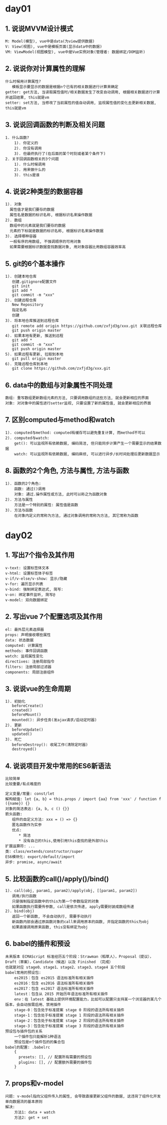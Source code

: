 # day01
## 1. 说说MVVM设计模式
    M: Model(模型), vue中是data(为view提供数据)
    V: View(视图), vue中是模板页面(显示data中的数据)
    VM: ViewModel(视图模型), vue中是Vue实例对象(管理者: 数据绑定/DOM监听) 
    
## 2. 说说你对计算属性的理解
    什么时候用计算属性?
       模板显示要显示的数据是根据n个已有的相关数据进行计算来确定
    getter: get方法, 当读取属性值时/相关数据发生了改变自动调用, 根据相关数据进行计算并返回结果, this就是vm
    setter: set方法, 当修改了当前属性的值自动调用, 监视属性值的变化去更新相关数据, this就是vm

## 3. 说说回调函数的判断及相关问题
    1. 什么函数?
        1). 你定义的
        2). 你没有调用
        3). 但最终执行了(在后面的某个时刻或者某个条件下)
    2. 关于回调函数相关的3个问题
        1). 什么时候调用
        2). 用来做什么的
        3). this是谁

## 4. 说说2种类型的数据容器
    1). 对象
      属性值才是我们要存的数据
      属性名是数据的标识名称, 根据标识名来操作数据
    2). 数组
      数组中的元素就是我们要存的数据
      元素的下标就是数据的标识名称, 根据标识名来操作数据
    3). 选择哪种容器
      一般有序的用数组, 不强调顺序的可用对象
      如果需要根据标识数据查找数据对象, 用对象容器比用数组容器效率高

## 5. git的6个基本操作
    1). 创建本地仓库
       创建.gitignore配置文件
       git init
       git add *
       git commit -m "xxx"
    2). 创建远程仓库
       New Repository
       指定名称
       创建
    3). 将本地仓库推送到远程仓库
       git remote add origin https://github.com/zxfjd3g/xxx.git 关联远程仓库
       git push origin master
    4). 如果本地有更新, 推送到远程
       git add *
       git commit -m "xxx"
       git push origin master
    5). 如果远程有更新, 拉取到本地
       git pull origin master
    6). 克隆远程仓库到本地
       git clone https://github.com/zxfjd3g/xxx.git
       
## 6. data中的数组与对象属性不同处理
    数组: 重写数组更新数组元素的方法, 只要调用数组的这些方法, 就会更新相应的界面
    对象: 对对象中的属性进行setter监视, 只要设置了新的属性值, 就会更新相应的界面
    
## 7. 区别computed与method和watch
    1). computed与method: computed有缓存可以避免重复计算, 而method不可以
    2). computed与watch: 
        get(): 可以监视所有依赖数据, 编码简洁, 但只能同步计算产生一个需要显示的结果数据
        watch: 可以监视所有依赖数据, 编码麻烦, 可以进行异步/长时间处理后更新数据显示

## 8. 函数的2个角色, 方法与属性, 方法与函数
    1). 函数的2个角色:
        函数: 通过()调用
        对象: 通过.操作属性或方法, 此时可以称之为函数对象
    2). 方法与属性
        方法是一个特别的属性: 属性值是函数
    3). 方法与函数
        在对象内定义的常称为方法, 通过对象调用的常称为方法, 其它常称为函数
    
# day02
## 1. 写出7个指令及其作用
    v-text: 设置标签体文本
    v-html: 设置标签体子标签
    v-if/v-else/v-show: 显示/隐藏
    v-for: 遍历显示列表
    v-bind: 强制绑定表达式, 简写:
    v-on: 绑定事件监听, 简写@
    v-model: 双向数据绑定
    
## 2. 写出vue 7个配置选项及其作用
    el: 最外层元素选择器
    props: 声明接收哪些属性
    data: 状态数据
    computed: 计算属性
    methods: 事件回调函数
    watch: 监视属性变化
    directives: 注册局部指令
    filters: 注册局部过滤器
    components: 局部注册组件
    
## 3. 说说vue的生命周期
    1). 初始化
       beforeCreate()
       created()
       beforeMount()
       mounted(): 异步任务(发ajax请求/启动定时器)
    2). 更新
       beforeUpdate()
       updated()
    3). 死亡
       beforeDestroy(): 收尾工作(清除定时器)
       destroyed()

## 4. 说说项目开发中常用的ES6新语法
    比较简单
    比较重要/有点难度的

    定义变量/常量: const/let
    解构赋值: let {a, b} = this.props / import {aa} from 'xxx' / function f ({name}) {}
    对象的简洁表达: {a, b, c () {}}
    箭头函数: 
       组件的自定义方法: xxx = () => {}
       匿名函数作为实参
       优点:
          * 简洁
          * 没有自己的this,使用引用this查找的是外部this
    扩展运算符: ...
    类: class/extends/constructor/super
    ES6模块化: export/default/import
    异步: promise, async/await

## 5. 比较函数的call()/apply()/bind()
    1). call(obj, param1, param2)/apply(obj, [[param1, param2])
       调用/执行函数
       只是强制指定函数中的this为第一个参数指定的对象
       如果函数执行需要传参数, call是依次传递, apply需要封装成数组传递
    2). bind(obj)
       返回一个新函数, 不会自动执行, 需要手动执行
       新函数内部会通过原函数对象的call来调用原本的函数, 并指定函数的this为obj
       如果直接调用原来函数, this没有绑定为obj

## 6. babel的插件和预设
    未来版本 ECMAScript 标准经历五个阶段：Strawman（稻草人），Proposal（提议），Draft（草案），Candidate（候选）以及 Finished （完成）
    也就是对应 stage0、stage1、stage2、stage3、stage4 五个阶段
    babel常用的预设包:
        es2015：包含 es2015 语法标准所有相关插件
        es2016：包含 es2016 语法标准所有相关插件
        es2017：包含 es2017 语法标准所有相关插件
        latest：包含从 2015 开始历年语法标准所有相关插件
        env：在 latest 基础上提供环境配置能力，比如可以配置只支持某一个浏览器的某几个版本，会自动按需启用、禁用插件
        stage-0：包含处于标准提案 stage 0 阶段的语法所有相关插件
        stage-1：包含处于标准提案 stage 1 阶段的语法所有相关插件
        stage-2：包含处于标准提案 stage 2 阶段的语法所有相关插件
        stage-3：包含处于标准提案 stage 3 阶段的语法所有相关插件
    预设包与插件包的关系
        一个插件包只能解析1种语法
        预设包是n个插件包的的集合包
    babel的配置: .babelrc
        {
          presets: [], // 配置所有需要的预设包
          plugins: [], // 配置额外需要的插件包
        }
    
## 7. props和v-model
    问题: v-model指向父组件传入的属性, 会导致直接更新父组件的数据, 这违背了组件化开发单向数据流的基本原则
    解决:
        方法1: data + watch
        方法2: get + set


